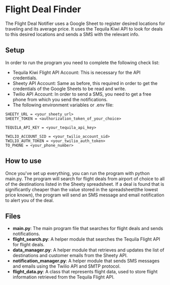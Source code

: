 # Flight Deal Finder
The Flight Deal Notifier uses a Google Sheet to register desired locations for traveling and its average price. It uses the Tequila Kiwi API to look for deals to this desired locations and sends a SMS with the relevant info.

## Setup
In order to run the program you need to complete the following check list:

- Tequila Kiwi Flight API Account: This is necessary for the API credentials.
- Sheety API Account: Same as before, this required in order to get the credentials of the Google Sheets to be read and write.
- Twilio API Account: In order to send a SMS, you need to get a free phone from which you send the notifications.
- The following environment variables or .env file:
```
SHEETY_URL = <your_sheety_url>
SHEETY_TOKEN = <authorization_token_of_your_choice>

TEQUILA_API_KEY = <your_tequila_api_key>

TWILIO_ACCOUNT_SID = <your_twilio_account_sid>
TWILIO_AUTH_TOKEN = <your_twilio_auth_token>
TO_PHONE = <your_phone_number>
```

## How to use
Once you've set up everything, you can run the program with python main.py. The program will search for flight deals from airport of choice to all of the destinations listed in the Sheety spreadsheet. If a deal is found that is significantly cheaper than the value stored in the spreadsheet(the lowest price known), the program will send an SMS message and email notification to alert you of the deal.

## Files
* __main.py__: The main program file that searches for flight deals and sends notifications.
* __flight_search.py__: A helper module that searches the Tequila Flight API for flight deals.
* __data_manager.py__: A helper module that retrieves and updates the list of destinations and customer emails from the Sheety API.
* __notification_manager.py__: A helper module that sends SMS messages and emails using the Twilio API and SMTP protocol.
* __flight_data.py__: A class that represents flight data, used to store flight information retrieved from the Tequila Flight API.
